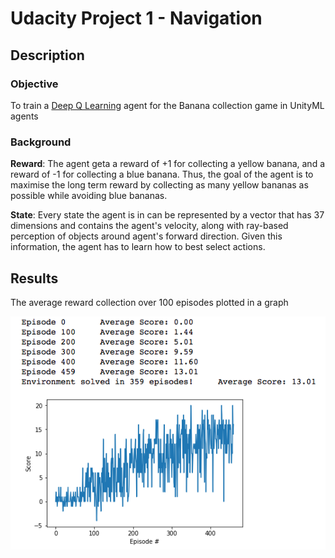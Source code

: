 # Udacity Project 1 - Navigation

## Description

### Objective

To train a [Deep Q Learning](https://deepmind.com/research/dqn/) agent for the Banana collection game in UnityML agents

### Background

**Reward**: The agent geta a reward of +1 for collecting a yellow banana, and a reward of -1 for collecting a blue banana. Thus, the goal of the agent is to maximise the long term reward by collecting as many yellow bananas as possible while avoiding blue bananas.

**State**: Every state the agent is in can be represented by a vector that has 37 dimensions and contains the agent's velocity, along with ray-based perception of objects around agent's forward direction. Given this information, the agent has to learn how to best select actions.

## Results

The average reward collection over 100 episodes plotted in a graph


![](images/dqn_banana_trained_agent.png)
